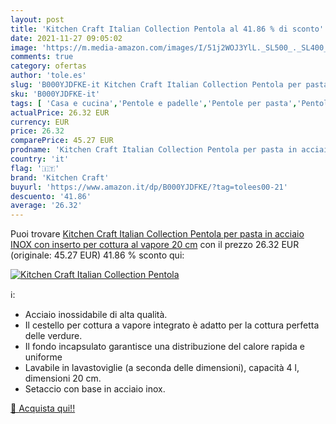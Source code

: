 ```yaml
---
layout: post
title: 'Kitchen Craft Italian Collection Pentola al 41.86 % di sconto'
date: 2021-11-27 09:05:02
image: 'https://m.media-amazon.com/images/I/51j2WOJ3YlL._SL500_._SL400_.jpg'
comments: true
category: ofertas
author: 'tole.es'
slug: 'B000YJDFKE-it Kitchen Craft Italian Collection Pentola per pasta in...'
sku: 'B000YJDFKE-it'
tags: [ 'Casa e cucina','Pentole e padelle','Pentole per pasta','Pentole, padelle e pirofile','kitchen craft', ]
actualPrice: 26.32 EUR
currency: EUR
price: 26.32
comparePrice: 45.27 EUR
prodname: 'Kitchen Craft Italian Collection Pentola per pasta in acciaio INOX con inserto per cottura al vapore  20 cm'
country: 'it'
flag: '🇮🇹'
brand: 'Kitchen Craft'
buyurl: 'https://www.amazon.it/dp/B000YJDFKE/?tag=tolees00-21'
descuento: '41.86'
average: '26.32'
---
```


Puoi trovare [Kitchen Craft Italian Collection Pentola per pasta in acciaio INOX con inserto per cottura al vapore  20 cm](https://www.amazon.it/dp/B000YJDFKE/?tag=tolees00-21) con il prezzo 26.32 EUR (originale: 45.27 EUR) 41.86 % sconto qui:

[![Kitchen Craft Italian Collection Pentola](https://m.media-amazon.com/images/I/51j2WOJ3YlL._SL500_._SL400_.jpg)](https://www.amazon.it/dp/B000YJDFKE/?tag=tolees00-21)

ℹ️:

- Acciaio inossidabile di alta qualità.
- Il cestello per cottura a vapore integrato è adatto per la cottura perfetta delle verdure.
- Il fondo incapsulato garantisce una distribuzione del calore rapida e uniforme
- Lavabile in lavastoviglie (a seconda delle dimensioni), capacità 4 l, dimensioni 20 cm.
- Setaccio con base in acciaio inox.

[🛒 Acquista qui!!](https://www.amazon.it/dp/B000YJDFKE/?tag=tolees00-21)

